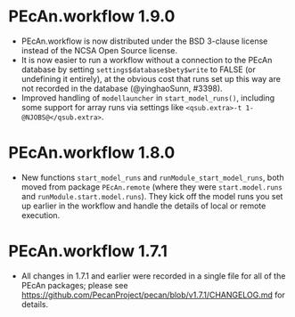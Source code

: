 # PEcAn.workflow 1.9.0

* PEcAn.workflow is now distributed under the BSD 3-clause license instead of the NCSA Open Source license.
* It is now easier to run a workflow without a connection to the PEcAn database by setting `settings$database$bety$write` to FALSE (or undefining it entirely), at the obvious cost that runs set up this way are not recorded in the database (@yinghaoSunn, #3398).
* Improved handling of `modellauncher` in `start_model_runs()`,
  including some support for array runs via settings like `<qsub.extra>-t 1-@NJOBS@</qsub.extra>`.

# PEcAn.workflow 1.8.0

* New functions `start_model_runs` and `runModule_start_model_runs`, both moved
  from package `PEcAn.remote` (where they were `start.model.runs` and
  `runModule.start.model.runs`). They kick off the model runs you set up
  earlier in the workflow and handle the details of local or remote execution.

# PEcAn.workflow 1.7.1

* All changes in 1.7.1 and earlier were recorded in a single file for all of the
  PEcAn packages; please see
  https://github.com/PecanProject/pecan/blob/v1.7.1/CHANGELOG.md for details.
